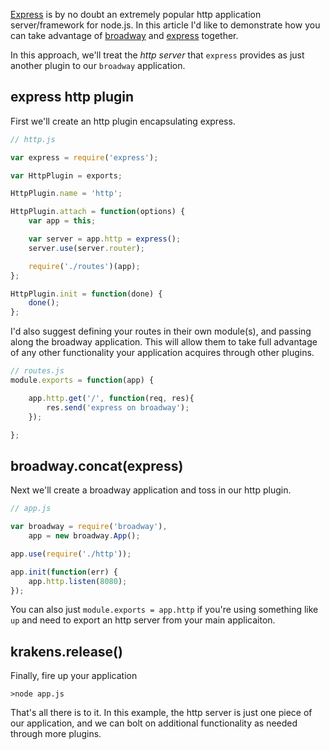 [Express][] is by no doubt an extremely popular http application server/framework for node.js.  In this article I'd like to demonstrate how you can take advantage of [broadway][] and [express][Express] together.

In this approach, we'll treat the *http server* that ```express``` provides as just another plugin to our ```broadway``` application.

## express http plugin

First we'll create an http plugin encapsulating express.

```javascript
// http.js

var express = require('express');

var HttpPlugin = exports;

HttpPlugin.name = 'http';

HttpPlugin.attach = function(options) {
	var app = this;

	var server = app.http = express();
	server.use(server.router);

	require('./routes')(app);
};

HttpPlugin.init = function(done) {
	done();
};
```

I'd also suggest defining your routes in their own module(s), and passing along the broadway application.  This will allow them to take full advantage of any other functionality your application acquires through other plugins.

```javascript
// routes.js
module.exports = function(app) {

	app.http.get('/', function(req, res){
		res.send('express on broadway');
	});

};
```

## broadway.concat(express)

Next we'll create a broadway application and toss in our http plugin.

```javascript
// app.js

var broadway = require('broadway'),
	app = new broadway.App();

app.use(require('./http'));

app.init(function(err) {
	app.http.listen(8080);
});
```

You can also just ```module.exports = app.http``` if you're using something like ```up``` and need to export an http server from your main applicaiton.

## krakens.release()

Finally, fire up your application

```
>node app.js
```

That's all there is to it.  In this example, the http server is just one piece of our application, and we can bolt on additional functionality as needed through more plugins.


[Express]: http://expressjs.com/
[broadway]: https://github.com/flatiron/broadway
